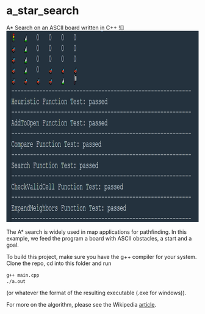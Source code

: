 # a_star_search
A* Search on an ASCII board written in C++
![]<img src="example.PNG" alt="example" height="500"/>

The A* search is widely used in map applications for pathfinding. In this example, we feed the program a board with ASCII obstacles, a start and a goal.  

To build this project, make sure you have the g++ compiler for your system. Clone the repo, cd into this folder and run 

```
g++ main.cpp
./a.out
```
(or whatever the format of the resulting executable (.exe for windows)).

For more on the algorithm, please see the Wikipedia [article](https://en.wikipedia.org/wiki/A*_search_algorithm).

